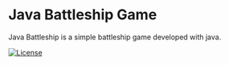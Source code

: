 # Java Battleship Game
Java Battleship is a simple battleship game developed with java.

[![License](http://img.shields.io/:license-mit-blue.svg?style=flat-square)](https://github.com/georgealexakis/java-battleship-game/blob/master/LICENSE)
